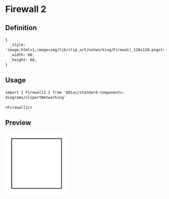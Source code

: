# Firewall 2

## Definition

```
{
  _style: 'image;html=1;image=img/lib/clip_art/networking/Firewall_128x128.pngstrokeColor=none;',
  _width: 60,
  _height: 60,
}
```

## Usage

```
import { Firewall2 } from '@diac/standard-components-diagrams/clipartNetworking'

<Firewall2/>
```

## Preview

<img src="./firewall-2.png" width="200"/>
